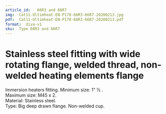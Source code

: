 ```yaml
---
article_id:   66R3 and 66R7
img:  Cat11-Ultimheat-EN-P178-66R3-66R7-20200213.jpg
pdf:  Cat11-Ultimheat-EN-P178-66R3-66R7-20200213.pdf
format:  diva-v1
sku:  Type 66R3 and 66R7
---
```

# Stainless steel fitting with wide rotating flange, welded thread, non-welded heating elements flange

Immersion heaters fitting.
Minimum size: 1" ½ .  
Maximum size: M45 x 2.  
Material: Stainless steel.  
Type: Big deep drawn flange. Non-welded cup.  
